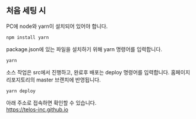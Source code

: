## 처음 세팅 시

PC에 node와 yarn이 설치되어 있어야 합니다.
```shell
npm install yarn
```

package.json에 있는 파일을 설치하기 위해 yarn 명령어를 입력합니다.
```shell
yarn
```

소스 작업은 src에서 진행하고, 완료후 배포는 deploy 명령어를 입력합니다. 홈페이지 리포지토리의 master 브랜치에 반영됩니다.
```shell
yarn deploy
```

아래 주소로 접속하면 확인할 수 있습니다.  
<a href="https://telos-inc.github.io" target="_blank">https://telos-inc.github.io</a>